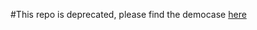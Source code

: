 #This repo is deprecated, please find the democase [here](https://github.com/intel/theano/tree/master/democase)
